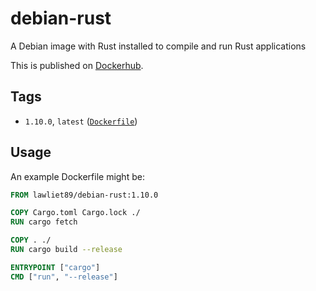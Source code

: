 # debian-rust
A Debian image with Rust installed to compile and run Rust applications

This is published on [Dockerhub](https://hub.docker.com/r/lawliet89/debian-rust/).

## Tags
 - `1.10.0`, `latest` ([`Dockerfile`](https://github.com/lawliet89/debian-rust/blob/master/Dockerfile))

## Usage
An example Dockerfile might be:

```Dockerfile
FROM lawliet89/debian-rust:1.10.0

COPY Cargo.toml Cargo.lock ./
RUN cargo fetch

COPY . ./
RUN cargo build --release

ENTRYPOINT ["cargo"]
CMD ["run", "--release"]
```
